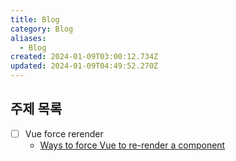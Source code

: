 ```yaml
---
title: Blog
category: Blog
aliases:
  - Blog
created: 2024-01-09T03:00:12.734Z
updated: 2024-01-09T04:49:52.270Z
---
```


## 주제 목록

- [ ] Vue force rerender
  - [Ways to force Vue to re-render a component](https://medium.com/emblatech/ways-to-force-vue-to-re-render-a-component-df866fbacf47)
